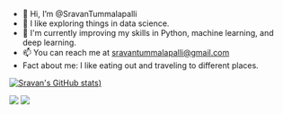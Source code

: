 - 👋 Hi, I’m @SravanTummalapalli
- 👀 I like exploring things in data science.
- 🌱 I'm currently improving my skills in Python, machine learning, and deep learning.
- 📫 You can reach me at sravantummalapalli@gmail.com
- Fact about me: I like eating out and traveling to different places.

<!---
SravanTummalapalli/SravanTummalapalli is a ✨ special ✨ repository because its `README.md` (this file) appears on your GitHub profile.
You can click the Preview link to take a look at your changes.
--->

[![Sravan's GitHub stats](https://github-readme-stats.vercel.app/api?username=SravanTummalapalli&theme=radical))](https://github.com/SravanTummalapalli/github-readme-stats)


[![](https://img.shields.io/badge/linkedin-%230077B5.svg?style=for-the-badge&logo=linkedin)]([https://www.linkedin.com/in/sanayya-7499b4188/](https://www.linkedin.com/in/siva-ram-sravan-tummalapalli-272009157/)) [![](https://img.shields.io/badge/Medium-12100E?style=for-the-badge&logo=medium&logoColor=white)](https://medium.com/@sravantummalapalli)
